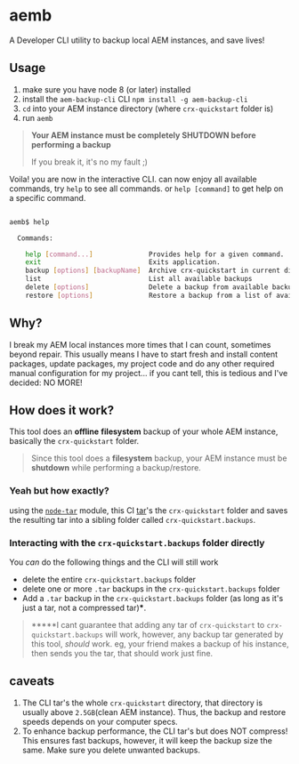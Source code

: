# aemb
A Developer CLI utility to backup local AEM instances, and save lives!

## Usage

1. make sure you have node 8 (or later) installed 
2. install the `aem-backup-cli` CLI `npm install -g aem-backup-cli`
3. `cd` into your AEM instance directory (where `crx-quickstart` folder is)
4. run `aemb`

> **Your AEM instance must be completely SHUTDOWN before performing a backup**
> 
> If you break it, it's no my fault ;)

Voila! you are now in the interactive CLI. can now enjoy all available commands, try `help` to see all commands. or `help [command]` to get help on a specific command.

```bash

aemb$ help

  Commands:

    help [command...]              Provides help for a given command.
    exit                           Exits application.
    backup [options] [backupName]  Archive crx-quickstart in current directory and move archive to crx-quickstart.backups folder in current directory
    list                           List all available backups
    delete [options]               Delete a backup from available backups
    restore [options]              Restore a backup from a list of available backups

```

## Why?
I break my AEM local instances more times that I can count, sometimes beyond repair. This usually means I have to start fresh and install content packages, update packages, my project code and do any other required manual configuration for my project... if you cant tell, this is tedious and I've decided: NO MORE!

## How does it work?
This tool does an **offline** **filesystem** backup of your whole AEM instance, basically the `crx-quickstart` folder.

> Since this tool does a **filesystem** backup, your AEM instance must be **shutdown** while performing a backup/restore.

### Yeah but how exactly?
using the [`node-tar`](https://github.com/npm/node-tar) module, this CI [tar](https://en.wikipedia.org/wiki/Tar_(computing))'s the `crx-quickstart` folder and saves the resulting tar into a sibling folder called `crx-quickstart.backups`.

### Interacting with the `crx-quickstart.backups` folder directly
You *can* do the following things and the CLI will still work

  -  delete the entire `crx-quickstart.backups` folder 
  -  delete one or more `.tar` backups in the `crx-quickstart.backups` folder 
  -  Add a `.tar` backup in the `crx-quickstart.backups` folder (as long as it's just a tar, not a compressed tar)**\***. 
  
  > **\***I cant guarantee that adding any tar of `crx-quickstart` to `crx-quickstart.backups` will work, however, any backup tar generated by this tool, *should* work. eg, your friend makes a backup of his instance, then sends you the tar, that should work just fine.

## caveats
1. The CLI tar's the whole `crx-quickstart` directory, that directory is usually above `2.5GB`(clean AEM instance). Thus, the backup and restore speeds depends on your computer specs.
2. To enhance backup performance, the CLI tar's but does NOT compress! This ensures fast backups, however, it will keep the backup size the same. Make sure you delete unwanted backups.




 